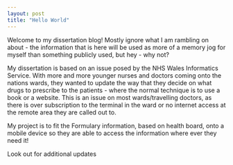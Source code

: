 ```yaml
---
layout: post
title: "Hello World"
---
```


Welcome to my dissertation blog! Mostly ignore what I am rambling on about - the information that is here will be used as more of a memory jog for myself than something publicly used, but hey - why not?

My dissertation is based on an issue posed by the NHS Wales Informatics Service. With more and more younger nurses and doctors coming onto the nations wards, they wanted to update the way that they decide on what drugs to prescribe to the patients - where the normal technique is to use a book or a website. This is an issue on most wards/travelling doctors, as there is over subscription to the terminal in the ward or no internet access at the remote area they are called out to.

My project is to fit the Formulary information, based on health board, onto a mobile device so they are able to access the information where ever they need it!

Look out for additional updates
